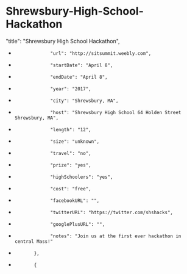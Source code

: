 # Shrewsbury-High-School-Hackathon

"title": "Shrewsbury High School Hackathon",
 +                  "url": "http://sitsummit.weebly.com",
 +                  "startDate": "April 8",
 +                  "endDate": "April 8",
 +                  "year": "2017",
 +                  "city": "Shrewsbury, MA",
 +                  "host": "Shrewsbury High School 64 Holden Street Shrewsbury, MA",
 +                  "length": "12",
 +                  "size": "unknown",
 +                  "travel": "no",
 +                  "prize": "yes",
 +                  "highSchoolers": "yes",
 +                  "cost": "free",
 +                  "facebookURL": "",
 +                  "twitterURL": "https://twitter.com/shshacks",
 +                  "googlePlusURL": "",
 +                  "notes": "Join us at the first ever hackathon in central Mass!"
 +            },
 +            {
